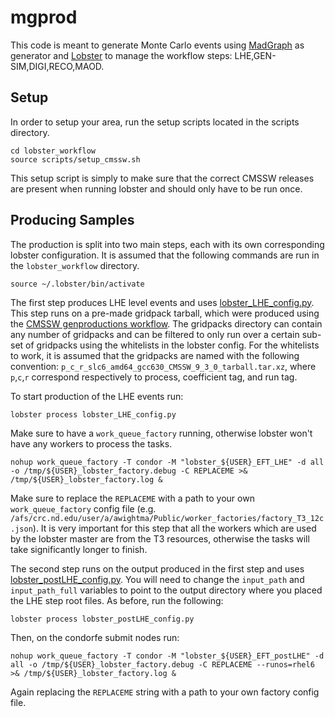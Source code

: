 # mgprod
This code is meant to generate Monte Carlo events using [MadGraph](https://cp3.irmp.ucl.ac.be/projects/madgraph/wiki/ManualAndHelp) as generator and [Lobster](http://lobster.readthedocs.io/en/latest/) to manage the workflow steps: LHE,GEN-SIM,DIGI,RECO,MAOD.

## Setup
In order to setup your area, run the setup scripts located in the scripts directory.

    cd lobster_workflow
    source scripts/setup_cmssw.sh

This setup script is simply to make sure that the correct CMSSW releases are present when running lobster and should only have to be run once.

## Producing Samples
The production is split into two main steps, each with its own corresponding lobster configuration. It is assumed that the following commands are run in the `lobster_workflow` directory.

    source ~/.lobster/bin/activate

The first step produces LHE level events and uses [lobster_LHE_config.py](lobster_workflow/lobster_LHE_config.py). This step runs on a pre-made gridpack tarball, which were produced using the [CMSSW genproductions workflow](https://github.com/cms-sw/genproductions/tree/mg26x/bin/MadGraph5_aMCatNLO). The gridpacks directory can contain any number of gridpacks and can be filtered to only run over a certain sub-set of gridpacks using the whitelists in the lobster config. For the whitelists to work, it is assumed that the gridpacks are named with the following convention: `p_c_r_slc6_amd64_gcc630_CMSSW_9_3_0_tarball.tar.xz`, where `p`,`c`,`r` correspond respectively to process, coefficient tag, and run tag.

To start production of the LHE events run:

    lobster process lobster_LHE_config.py

Make sure to have a `work_queue_factory` running, otherwise lobster won't have any workers to process the tasks.

    nohup work_queue_factory -T condor -M "lobster_${USER}_EFT_LHE" -d all -o /tmp/${USER}_lobster_factory.debug -C REPLACEME >& /tmp/${USER}_lobster_factory.log &

Make sure to replace the `REPLACEME` with a path to your own `work_queue_factory` config file (e.g. `/afs/crc.nd.edu/user/a/awightma/Public/worker_factories/factory_T3_12c.json`). It is very important for this step that all the workers which are used by the lobster master are from the T3 resources, otherwise the tasks will take significantly longer to finish.

The second step runs on the output produced in the first step and uses [lobster_postLHE_config.py](lobster_workflow/lobster_postLHE_config.py). You will need to change the `input_path` and `input_path_full` variables to point to the output directory where you placed the LHE step root files. As before, run the following:

    lobster process lobster_postLHE_config.py

Then, on the condorfe submit nodes run:

    nohup work_queue_factory -T condor -M "lobster_${USER}_EFT_postLHE" -d all -o /tmp/${USER}_lobster_factory.debug -C REPLACEME --runos=rhel6 >& /tmp/${USER}_lobster_factory.log &

Again replacing the `REPLACEME` string with a path to your own factory config file.